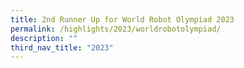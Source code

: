 ```yaml
---
title: 2nd Runner Up for World Robot Olympiad 2023
permalink: /highlights/2023/worldrobotolympiad/
description: ""
third_nav_title: "2023"
---
```

